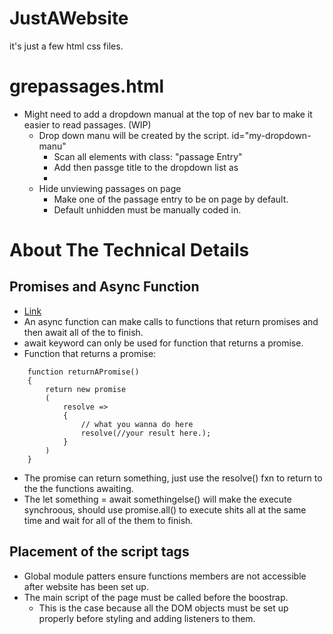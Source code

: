 # JustAWebsite
it's just a few html css files. 

# grepassages.html
- Might need to add a dropdown manual at the top of nev bar to make it easier to read passages. (WIP)
    - Drop down manu will be created by the script. id="my-dropdown-manu"
        - Scan all elements with class: "passage Entry"
        - Add then passge title to the dropdown list as <li>
    - Hide unviewing passages on page
        - Make one of the passage entry to be on page by default. 
        - Default unhidden must be manually coded in.




# About The Technical Details #
## Promises and Async Function ##
- [Link](https://developer.mozilla.org/en-US/docs/Web/JavaScript/Reference/Statements/async_function)
- An async function can make calls to functions that return promises and then await all of the to finish. 
- await keyword can only be used for function that returns a promise. 
- Function that returns a promise: 
```
    function returnAPromise()
    {
        return new promise
        (
            resolve =>
            {
                // what you wanna do here
                resolve(//your result here.);
            }
        )
    }
```
- The promise can return something, just use the resolve() fxn to return to 
the the functions awaiting.
- The let something = await somethingelse() will make the execute synchroous, should use promise.all()
to execute shits all at the same time and wait for all of the them to finish. 

## Placement of the script tags ##
- Global module patters ensure functions members are not accessible after website has been set up. 
- The main script of the page must be called before the boostrap. 
    - This is the case because all the DOM objects must be set up properly before styling and 
    adding listeners to them. 